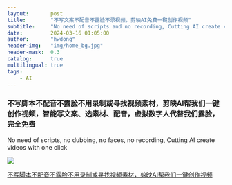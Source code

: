 ```yaml
---
layout:       post
title:        "不写文案不配音不露脸不录视频，剪映AI免费一键创作视频"
subtitle:     "No need of scripts and no recording, Cutting AI create videos with one click."
date:         2024-03-16 01:05:00
author:       "hwdong"
header-img:   "img/home_bg.jpg"
header-mask:  0.3
catalog:      true
multilingual: true
tags:
    - AI
--- 
```


### 不写脚本不配音不露脸不用录制或寻找视频素材，剪映AI帮我们一键创作视频，智能写文案、选素材、配音，虚拟数字人代替我们露脸，完全免费

No need of scripts, no dubbing, no faces, no recording, Cutting AI create videos with one click

![](https://hwdong-net.github.io/yt_imgs/digitalman.jpg)

[不写脚本不配音不露脸不用录制或寻找视频素材，剪映AI帮我们一键创作视频](https://youtu.be/7yE7KYiddxw)
